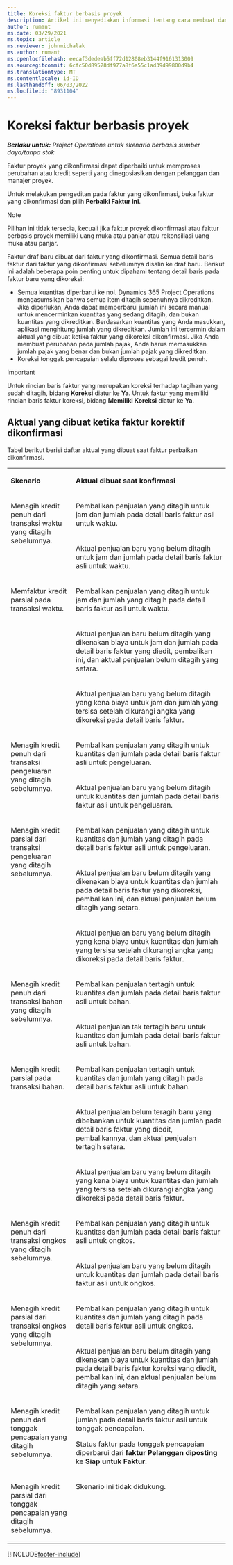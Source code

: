 ```yaml
---
title: Koreksi faktur berbasis proyek
description: Artikel ini menyediakan informasi tentang cara membuat dan mengonfirmasi faktur berbasis proyek korektif dalam Operasi Proyek.
author: rumant
ms.date: 03/29/2021
ms.topic: article
ms.reviewer: johnmichalak
ms.author: rumant
ms.openlocfilehash: eecaf3dedeab5ff72d12808eb3144f9161313009
ms.sourcegitcommit: 6cfc50d89528df977a8f6a55c1ad39d99800d9b4
ms.translationtype: MT
ms.contentlocale: id-ID
ms.lasthandoff: 06/03/2022
ms.locfileid: "8931104"
---
```

# <a name="corrective-project-based-invoices"></a>Koreksi faktur berbasis proyek

_**Berlaku untuk:** Project Operations untuk skenario berbasis sumber daya/tanpa stok_

Faktur proyek yang dikonfirmasi dapat diperbaiki untuk memproses perubahan atau kredit seperti yang dinegosiasikan dengan pelanggan dan manajer proyek.

Untuk melakukan pengeditan pada faktur yang dikonfirmasi, buka faktur yang dikonfirmasi dan pilih **Perbaiki Faktur ini**. 

> [!NOTE]
> Pilihan ini tidak tersedia, kecuali jika faktur proyek dikonfirmasi atau faktur berbasis proyek memiliki uang muka atau panjar atau rekonsiliasi uang muka atau panjar.

Faktur draf baru dibuat dari faktur yang dikonfirmasi. Semua detail baris faktur dari faktur yang dikonfirmasi sebelumnya disalin ke draf baru. Berikut ini adalah beberapa poin penting untuk dipahami tentang detail baris pada faktur baru yang dikoreksi:

- Semua kuantitas diperbarui ke nol. Dynamics 365 Project Operations mengasumsikan bahwa semua item ditagih sepenuhnya dikreditkan. Jika diperlukan, Anda dapat memperbarui jumlah ini secara manual untuk mencerminkan kuantitas yang sedang ditagih, dan bukan kuantitas yang dikreditkan. Berdasarkan kuantitas yang Anda masukkan, aplikasi menghitung jumlah yang dikreditkan. Jumlah ini tercermin dalam aktual yang dibuat ketika faktur yang dikoreksi dikonfirmasi. Jika Anda membuat perubahan pada jumlah pajak, Anda harus memasukkan jumlah pajak yang benar dan bukan jumlah pajak yang dikreditkan.
- Koreksi tonggak pencapaian selalu diproses sebagai kredit penuh.


> [!IMPORTANT]
> Untuk rincian baris faktur yang merupakan koreksi terhadap tagihan yang sudah ditagih, bidang **Koreksi** diatur ke **Ya**. Untuk faktur yang memiliki rincian baris faktur koreksi, bidang **Memiliki Koreksi** diatur ke **Ya**.

## <a name="actuals-created-when-a-corrective-invoice-is-confirmed"></a>Aktual yang dibuat ketika faktur korektif dikonfirmasi

Tabel berikut berisi daftar aktual yang dibuat saat faktur perbaikan dikonfirmasi.

<table border="0" cellspacing="0" cellpadding="0">
    <tbody>
        <tr>
            <td width="216" valign="top">
                <p>
                    <strong>Skenario</strong>
                </p>
            </td>
            <td width="808" valign="top">
                <p>
                    <strong>Aktual dibuat saat konfirmasi</strong>
                </p>
            </td>
        </tr>
        <tr>
            <td width="216" rowspan="2" valign="top">
                <p>
Menagih kredit penuh dari transaksi waktu yang ditagih sebelumnya.
                </p>
            </td>
            <td width="408" valign="top">
                <p>
Pembalikan penjualan yang ditagih untuk jam dan jumlah pada detail baris faktur asli untuk waktu.
                </p>
            </td>
        </tr>
        <tr>
            <td width="408" valign="top">
                <p>
Aktual penjualan baru yang belum ditagih untuk jam dan jumlah pada detail baris faktur asli untuk waktu.
                </p>
            </td>
        </tr>
        <tr>
            <td width="216" rowspan="3" valign="top">
                <p>
Memfaktur kredit parsial pada transaksi waktu.
                </p>
            </td>
            <td width="408" valign="top">
                <p>
Pembalikan penjualan yang ditagih untuk jam dan jumlah yang ditagih pada detail baris faktur asli untuk waktu.
                </p>
            </td>
        </tr>
        <tr>
            <td width="408" valign="top">
                <p>
Aktual penjualan baru belum ditagih yang dikenakan biaya untuk jam dan jumlah pada detail baris faktur yang diedit, pembalikan ini, dan aktual penjualan belum ditagih yang setara.
                </p>
            </td>
        </tr>
        <tr>
            <td width="408" valign="top">
                <p>
Aktual penjualan baru yang belum ditagih yang kena biaya untuk jam dan jumlah yang tersisa setelah dikurangi angka yang dikoreksi pada detail baris faktur.
                </p>
            </td>
        </tr>
        <tr>
            <td width="216" rowspan="2" valign="top">
                <p>
Menagih kredit penuh dari transaksi pengeluaran yang ditagih sebelumnya.
                </p>
            </td>
            <td width="408" valign="top">
                <p>
Pembalikan penjualan yang ditagih untuk kuantitas dan jumlah pada detail baris faktur asli untuk pengeluaran.
                </p>
            </td>
        </tr>
        <tr>
            <td width="408" valign="top">
                <p>
Aktual penjualan baru yang belum ditagih untuk kuantitas dan jumlah pada detail baris faktur asli untuk pengeluaran.
                </p>
            </td>
        </tr>
        <tr>
            <td width="216" rowspan="3" valign="top">
                <p>
Menagih kredit parsial dari transaksi pengeluaran yang ditagih sebelumnya.
                </p>
            </td>
            <td width="408" valign="top">
                <p>
Pembalikan penjualan yang ditagih untuk kuantitas dan jumlah yang ditagih pada detail baris faktur asli untuk pengeluaran.
                </p>
            </td>
        </tr>
        <tr>
            <td width="408" valign="top">
                <p>
Aktual penjualan baru belum ditagih yang dikenakan biaya untuk kuantitas dan jumlah pada detail baris faktur yang dikoreksi, pembalikan ini, dan aktual penjualan belum ditagih yang setara.
                </p>
            </td>
        </tr>
        <tr>
            <td width="408" valign="top">
                <p>
Aktual penjualan baru yang belum ditagih yang kena biaya untuk kuantitas dan jumlah yang tersisa setelah dikurangi angka yang dikoreksi pada detail baris faktur.
                </p>
            </td>
        </tr>
                <tr>
            <td width="216" rowspan="2" valign="top">
                <p>
Menagih kredit penuh dari transaksi bahan yang ditagih sebelumnya.
                </p>
            </td>
            <td width="408" valign="top">
                <p>
Pembalikan penjualan tertagih untuk kuantitas dan jumlah pada detail baris faktur asli untuk bahan.
                </p>
            </td>
        </tr>
        <tr>
            <td width="408" valign="top">
                <p>
Aktual penjualan tak tertagih baru untuk kuantitas dan jumlah pada detail baris faktur asli untuk bahan.
                </p>
            </td>
        </tr>
        <tr>
            <td width="216" rowspan="3" valign="top">
                <p>
Menagih kredit parsial pada transaksi bahan.
                </p>
            </td>
            <td width="408" valign="top">
                <p>
Pembalikan penjualan tertagih untuk kuantitas dan jumlah yang ditagih pada detail baris faktur asli untuk bahan.
                </p>
            </td>
        </tr>
        <tr>
            <td width="408" valign="top">
                <p>
Aktual penjualan belum teragih baru yang dibebankan untuk kuantitas dan jumlah pada detail baris faktur yang diedit, pembalikannya, dan aktual penjualan tertagih setara.
                </p>
            </td>
        </tr>
        <tr>
            <td width="408" valign="top">
                <p>
Aktual penjualan baru yang belum ditagih yang kena biaya untuk kuantitas dan jumlah yang tersisa setelah dikurangi angka yang dikoreksi pada detail baris faktur.
                </p>
            </td>
        </tr>
        <tr>
            <td width="216" rowspan="2" valign="top">
                <p>
Menagih kredit penuh dari transaksi ongkos yang ditagih sebelumnya.
                </p>
            </td>
            <td width="408" valign="top">
                <p>
Pembalikan penjualan yang ditagih untuk kuantitas dan jumlah pada detail baris faktur asli untuk ongkos.
                </p>
            </td>
        </tr>
        <tr>
            <td width="408" valign="top">
                <p>
Aktual penjualan baru yang belum ditagih untuk kuantitas dan jumlah pada detail baris faktur asli untuk ongkos.
                </p>
            </td>
        </tr>
        <tr>
            <td width="216" rowspan="2" valign="top">
                <p>
Menagih kredit parsial dari transaksi ongkos yang ditagih sebelumnya.
                </p>
            </td>
            <td width="408" valign="top">
                <p>
Pembalikan penjualan yang ditagih untuk kuantitas dan jumlah yang ditagih pada detail baris faktur asli untuk ongkos.
                </p>
            </td>
        </tr>
        <tr>
            <td width="408" valign="top">
                <p>
Aktual penjualan baru belum ditagih yang dikenakan biaya untuk kuantitas dan jumlah pada detail baris faktur koreksi yang diedit, pembalikan ini, dan aktual penjualan belum ditagih yang setara.
                </p>
            </td>
        </tr>
        <tr>
            <td width="216" valign="top">
                <p>
Menagih kredit penuh dari tonggak pencapaian yang ditagih sebelumnya.
                </p>
            </td>
            <td width="408" valign="top">
                <p>
Pembalikan penjualan yang ditagih untuk jumlah pada detail baris faktur asli untuk tonggak pencapaian.
                </p>
                <p>
Status faktur pada tonggak pencapaian diperbarui dari <b>faktur Pelanggan diposting</b> ke <b>Siap untuk Faktur</b>.
                </p>
            </td>
        </tr>
        <tr>
            <td width="216" valign="top">
                <p>
Menagih kredit parsial dari tonggak pencapaian yang ditagih sebelumnya.
                </p>
            </td>
            <td width="408" valign="top">
                <p>
Skenario ini tidak didukung.
                </p>
            </td>
        </tr>       
    </tbody>
</table>


[!INCLUDE[footer-include](../includes/footer-banner.md)]
